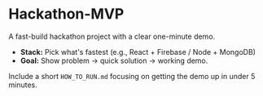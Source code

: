 # Hackathon-MVP

A fast-build hackathon project with a clear one-minute demo.
- **Stack:** Pick what's fastest (e.g., React + Firebase / Node + MongoDB)
- **Goal:** Show problem → quick solution → working demo.

Include a short `HOW_TO_RUN.md` focusing on getting the demo up in under 5 minutes.

